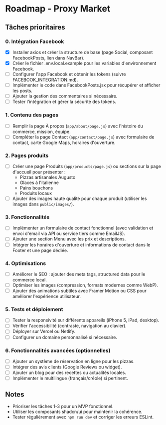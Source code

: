 # Roadmap - Proxy Market

## Tâches prioritaires

### 0. Intégration Facebook
- [x] Installer axios et créer la structure de base (page Social, composant FacebookPosts, lien dans NavBar).
- [x] Créer le fichier .env.local.example pour les variables d'environnement Facebook.
- [ ] Configurer l'app Facebook et obtenir les tokens (suivre FACEBOOK_INTEGRATION.md).
- [ ] Implémenter le code dans FacebookPosts.jsx pour récupérer et afficher les posts.
- [ ] Ajouter la gestion des commentaires si nécessaire.
- [ ] Tester l'intégration et gérer la sécurité des tokens.

### 1. Contenu des pages
- [ ] Remplir la page À propos (`app/about/page.js`) avec l'histoire du commerce, mission, équipe.
- [ ] Compléter la page Contact (`app/contact/page.js`) avec formulaire de contact, carte Google Maps, horaires d'ouverture.

### 2. Pages produits
- [ ] Créer une page Produits (`app/products/page.js`) ou sections sur la page d'accueil pour présenter :
  - Pizzas artisanales Augusto
  - Glaces à l'italienne
  - Pains bouchons
  - Produits locaux
- [ ] Ajouter des images haute qualité pour chaque produit (utiliser les images dans `public/images/`).

### 3. Fonctionnalités
- [ ] Implémenter un formulaire de contact fonctionnel (avec validation et envoi d'email via API ou service tiers comme EmailJS).
- [ ] Ajouter une section Menu avec les prix et descriptions.
- [ ] Intégrer les horaires d'ouverture et informations de contact dans le Footer et une page dédiée.

### 4. Optimisations
- [ ] Améliorer le SEO : ajouter des meta tags, structured data pour le commerce local.
- [ ] Optimiser les images (compression, formats modernes comme WebP).
- [ ] Ajouter des animations subtiles avec Framer Motion ou CSS pour améliorer l'expérience utilisateur.

### 5. Tests et déploiement
- [ ] Tester la responsivité sur différents appareils (iPhone 5, iPad, desktop).
- [ ] Vérifier l'accessibilité (contraste, navigation au clavier).
- [ ] Déployer sur Vercel ou Netlify.
- [ ] Configurer un domaine personnalisé si nécessaire.

### 6. Fonctionnalités avancées (optionnelles)
- [ ] Ajouter un système de réservation en ligne pour les pizzas.
- [ ] Intégrer des avis clients (Google Reviews ou widget).
- [ ] Ajouter un blog pour des recettes ou actualités locales.
- [ ] Implémenter le multilingue (français/créole) si pertinent.

## Notes
- Prioriser les tâches 1-3 pour un MVP fonctionnel.
- Utiliser les composants shadcn/ui pour maintenir la cohérence.
- Tester régulièrement avec `npm run dev` et corriger les erreurs ESLint.
